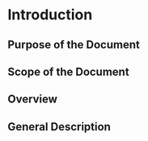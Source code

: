 # Introduction
## Purpose of the Document
## Scope of the Document
## Overview
## General Description

